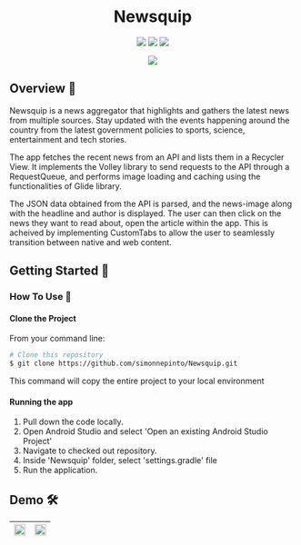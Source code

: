 <h1 align="center">Newsquip</h1>

<p align="center">
<img src="https://img.shields.io/badge/Built%20using-Android Studio-1f425f.svg">
<img src="https://travis-ci.org/fossasia/badge-magic-android.svg?branch=development">
<img src="https://img.shields.io/badge/Made%20with-Kotlin-1f425f.svg">
</p>

<p align="center">
<img src="https://user-images.githubusercontent.com/53074235/111645258-88315000-8826-11eb-8f27-14aaf7ffad37.png">
</p>


## Overview :memo:

Newsquip is a news aggregator that highlights and gathers the latest news from multiple sources. Stay updated with the events happening around the country from the latest government policies to sports, science, entertainment and tech stories.

The app fetches the recent news from an API and lists them in a Recycler View. It implements the Volley library to send requests to the API through a RequestQueue, and performs image loading and caching using the functionalities of Glide library. 

The JSON data obtained from the API is parsed, and the news-image along with the headline and author is displayed. The user can then click on the news they want to read about, open the article within the app. This is acheived by implementing CustomTabs to allow the user to seamlessly transition between native and web content.


## Getting Started 🚀

### How To Use 🔧

#### Clone the Project

From your command line:
```bash
# Clone this repository
$ git clone https://github.com/simonnepinto/Newsquip.git

```

This command  will copy the entire project to your local environment

#### Running the app

1.  Pull down the code locally.
2.  Open Android Studio and select 'Open an existing Android Studio Project'
3.  Navigate to checked out repository.
4.  Inside 'Newsquip' folder, select 'settings.gradle' file
5.  Run the application.


## Demo 🛠️
|<img src="https://user-images.githubusercontent.com/53074235/106244199-97d1e680-6230-11eb-9976-32b5fe09a8cc.png" width="100%"> |<img src="https://user-images.githubusercontent.com/53074235/106244263-ac15e380-6230-11eb-841f-fa14cf2d8528.png" width="100%">|
|:-------------------------:|:-------------------------:|

